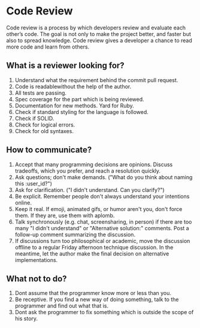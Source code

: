 # Code Review

Code review is a process by which developers review and evaluate each other’s code. The goal is not only to make the project better, and faster but also to spread knowledge. Code review gives a developer a chance to read more code and learn from others. 

## What is a reviewer looking for?

1. Understand what the requirement behind the commit pull request.
2. Code is readablewithout the help of the author.
3. All tests are passing.
4. Spec coverage for the part which is being reviewed.
5. Documentation for new methods. Yard for Ruby.
6. Check if standard styling for the language is followed.
7. Check if SOLID.
8. Check for logical errors.
9. Check for old syntaxes. 


## How to communicate?

1. Accept that many programming decisions are opinions. Discuss tradeoffs, which you prefer, and reach a resolution quickly.
2. Ask questions; don't make demands. ("What do you think about naming this :user_id?")
3. Ask for clarification. ("I didn't understand. Can you clarify?")
4. Be explicit. Remember people don't always understand your intentions online.
5. Keep it real. If emoji, animated gifs, or humor aren't you, don't force them. If they are, use them with aplomb.
6. Talk synchronously (e.g. chat, screensharing, in person) if there are too many "I didn't understand" or "Alternative solution:" comments. Post a follow-up comment summarizing the discussion.
7. If discussions turn too philosophical or academic, move the discussion offline to a regular Friday afternoon technique discussion. In the meantime, let the author make the final decision on alternative implementations.


## What not to do?

1. Dont assume that the programmer know more or less than you.
2. Be receptive. If you find a new way of doing something, talk to the programmer and find out what that is.
3. Dont ask the programmer to fix something which is outside the scope of his story.